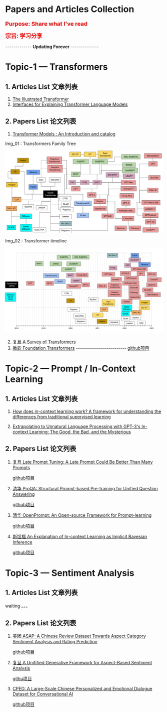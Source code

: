 # Papers and Articles Collection

**<font color=red size=4>Purpose: Share what I've read</font>**

**<font color=red size=4>宗旨: 学习分享</font>**

-------------    **Updating Forever**    --------------

# Topic-1 — Transformers

## 1. Articles List 文章列表

1. [The Illustrated Transformer](https://jalammar.github.io/illustrated-transformer/)
2. [Interfaces for Explaining Transformer Language Models](https://jalammar.github.io/explaining-transformers/)





## 2. Papers List 论文列表

1. [Transformer Models : An Introduction and catalog](https://arxiv.org/pdf/2302.07730.pdf)

Img_01 : Transformers Family Tree

   ![avatar](./images/img_01.png)

   Img_02 : Transformer timeline

   ![avatar](./images/img_02.png)

2. [复旦 A Survey of Transformers](https://arxiv.org/pdf/2106.04554.pdf)
3.  [微软 Foundation Transformers](https://arxiv.org/pdf/2210.06423.pdf) ------------------------- [github项目](https://github.com/microsoft/unilm)









# Topic-2 — Prompt / In-Context Learning



## 1. Articles List 文章列表

1. [How does in-context learning work? A framework for understanding the differences from traditional supervised learning](https://ai.stanford.edu/blog/understanding-incontext/)

2. [Extrapolating to Unnatural Language Processing with GPT-3's In-context Learning: The Good, the Bad, and the Mysterious](https://ai.stanford.edu/blog/in-context-learning/)





## 2. Papers List 论文列表

1. [复旦 Late Prompt Tuning: A Late Prompt Could Be Better Than Many Prompts](https://arxiv.org/pdf/2210.11292.pdf)

   [github项目](https://github.com/xyltt/LPT)

2. [清华 ProQA: Structural Prompt-based Pre-training for Unified Question Answering](https://arxiv.org/pdf/2205.04040.pdf)

   [github项目](https://github.com/zhongwanjun/ProQA)

3. [清华 OpenPrompt: An Open-source Framework for Prompt-learning](https://arxiv.org/pdf/2111.01998.pdf)

   [github项目](https://github.com/thunlp/OpenPrompt)

4. [斯坦福 An Explanation of In-context Learning as Implicit Bayesian Inference](https://arxiv.org/pdf/2111.02080.pdf)

   [github项目](https://github.com/p-lambda/incontext-learning)











# Topic-3 — Sentiment Analysis



## 1. Articles List 文章列表

waiting 。。。





## 2. Papers List 论文列表

1. [美团 ASAP: A Chinese Review Dataset Towards Aspect Category Sentiment Analysis and Rating Prediction](https://arxiv.org/pdf/2103.06605.pdf)

   [github项目](https://github.com/Meituan-Dianping/asap)

2. [复旦 A Unifified Generative Framework for Aspect-Based Sentiment Analysis](https://arxiv.org/pdf/2106.04300.pdf)

   [githu项目]( https://github.com/yhcc/BARTABSA)

3. [CPED: A Large-Scale Chinese Personalized and Emotional Dialogue Dataset for Conversational AI](https://arxiv.org/pdf/2205.14727.pdf)

   [github项目](https://github.com/scutcyr/CPED)

